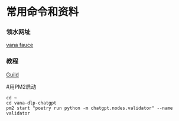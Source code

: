 # 常用命令和资料
### 领水网址
[vana fauce](https://faucet.vana.org/)

### 教程
[Guild](https://service.josephtran.xyz/testnet/vana/dlp-validator/)

#用PM2启动
```
cd ~
cd vana-dlp-chatgpt
pm2 start "poetry run python -m chatgpt.nodes.validator" --name validator
```
